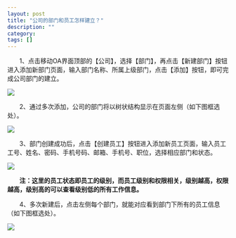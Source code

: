 ```yaml
---
layout: post
title: "公司的部门和员工怎样建立？"
description: ""
category: 
tags: []
---
```


&#160; &#160; &#160; &#160;1、点击移动OA界面顶部的【公司】，选择【部门】，再点击【新建部门】按钮进入添加新部门页面，输入部门名称、所属上级部门，点击【添加】按钮，即可完成公司部门的建立。

![](../../../oahelps_img/bumen_1.png)

&#160; &#160; &#160; &#160;2、通过多次添加，公司的部门将以树状结构显示在页面左侧（如下图框选处）。

![](../../../oahelps_img/bumen_2.png)

&#160; &#160; &#160; &#160;3、部门创建成功后，点击【创建员工】按钮进入添加新员工页面，输入员工工号、姓名、密码、手机号码、邮箱、手机号、职位，选择相应部门和状态。

![](../../../oahelps_img/yuangong_1.png)

&#160; &#160; &#160; &#160;**注：这里的员工状态即员工的级别，而员工级别和权限相关，级别越高，权限越高，级别高的可以查看级别低的所有工作信息。**

&#160; &#160; &#160; &#160;4、多次新建后，点击左侧每个部门，就能对应看到部门下所有的员工信息（如下图框选处）。

![](../../../oahelps_img/yuangong_2.png)

